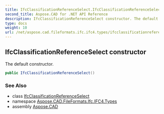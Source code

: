 ```yaml
---
title: IfcClassificationReferenceSelect.IfcClassificationReferenceSelect
second_title: Aspose.CAD for .NET API Reference
description: IfcClassificationReferenceSelect constructor. The default constructor
type: docs
weight: 10
url: /net/aspose.cad.fileformats.ifc.ifc4.types/ifcclassificationreferenceselect/ifcclassificationreferenceselect/
---
```

## IfcClassificationReferenceSelect constructor

The default constructor.

```csharp
public IfcClassificationReferenceSelect()
```

### See Also

* class [IfcClassificationReferenceSelect](../)
* namespace [Aspose.CAD.FileFormats.Ifc.IFC4.Types](../../ifcclassificationreferenceselect/)
* assembly [Aspose.CAD](../../../)


